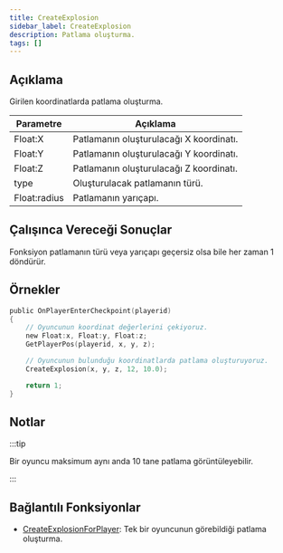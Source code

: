 ```yaml
---
title: CreateExplosion
sidebar_label: CreateExplosion
description: Patlama oluşturma.
tags: []
---
```


## Açıklama

Girilen koordinatlarda patlama oluşturma.

| Parametre    | Açıklama                                |
| ------------ | --------------------------------------- |
| Float:X      | Patlamanın oluşturulacağı X koordinatı. |
| Float:Y      | Patlamanın oluşturulacağı Y koordinatı. |
| Float:Z      | Patlamanın oluşturulacağı Z koordinatı. |
| type         | Oluşturulacak patlamanın türü.          |
| Float:radius | Patlamanın yarıçapı.                    |

## Çalışınca Vereceği Sonuçlar

Fonksiyon patlamanın türü veya yarıçapı geçersiz olsa bile her zaman 1 döndürür.

## Örnekler

```c
public OnPlayerEnterCheckpoint(playerid)
{
    // Oyuncunun koordinat değerlerini çekiyoruz.
    new Float:x, Float:y, Float:z;
    GetPlayerPos(playerid, x, y, z);

    // Oyuncunun bulunduğu koordinatlarda patlama oluşturuyoruz.
    CreateExplosion(x, y, z, 12, 10.0);

    return 1;
}
```

## Notlar

:::tip

Bir oyuncu maksimum aynı anda 10 tane patlama görüntüleyebilir.

:::

## Bağlantılı Fonksiyonlar

- [CreateExplosionForPlayer](CreateExplosionForPlayer): Tek bir oyuncunun görebildiği patlama oluşturma.
